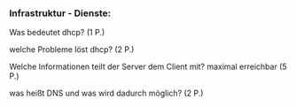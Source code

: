 ### Infrastruktur - Dienste:

Was bedeutet dhcp? (1 P.)

welche Probleme löst dhcp? (2 P.)

Welche Informationen teilt der Server dem Client mit? maximal erreichbar (5 P.)

was heißt DNS und was wird dadurch möglich? (2 P.)
